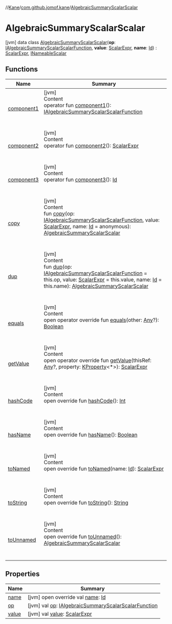 //[Kane](../../index.md)/[com.github.jomof.kane](../index.md)/[AlgebraicSummaryScalarScalar](index.md)



# AlgebraicSummaryScalarScalar  
 [jvm] data class [AlgebraicSummaryScalarScalar](index.md)(**op**: [IAlgebraicSummaryScalarScalarFunction](../-i-algebraic-summary-scalar-scalar-function/index.md), **value**: [ScalarExpr](../-scalar-expr/index.md), **name**: [Id](../../com.github.jomof.kane.impl/index.md#%5Bcom.github.jomof.kane.impl%2FId%2F%2F%2FPointingToDeclaration%2F%5D%2FClasslikes%2F-1356131440)) : [ScalarExpr](../-scalar-expr/index.md), [INameableScalar](../-i-nameable-scalar/index.md)   


## Functions  
  
|  Name|  Summary| 
|---|---|
| <a name="com.github.jomof.kane/AlgebraicSummaryScalarScalar/component1/#/PointingToDeclaration/"></a>[component1](component1.md)| <a name="com.github.jomof.kane/AlgebraicSummaryScalarScalar/component1/#/PointingToDeclaration/"></a>[jvm]  <br>Content  <br>operator fun [component1](component1.md)(): [IAlgebraicSummaryScalarScalarFunction](../-i-algebraic-summary-scalar-scalar-function/index.md)  <br><br><br>
| <a name="com.github.jomof.kane/AlgebraicSummaryScalarScalar/component2/#/PointingToDeclaration/"></a>[component2](component2.md)| <a name="com.github.jomof.kane/AlgebraicSummaryScalarScalar/component2/#/PointingToDeclaration/"></a>[jvm]  <br>Content  <br>operator fun [component2](component2.md)(): [ScalarExpr](../-scalar-expr/index.md)  <br><br><br>
| <a name="com.github.jomof.kane/AlgebraicSummaryScalarScalar/component3/#/PointingToDeclaration/"></a>[component3](component3.md)| <a name="com.github.jomof.kane/AlgebraicSummaryScalarScalar/component3/#/PointingToDeclaration/"></a>[jvm]  <br>Content  <br>operator fun [component3](component3.md)(): [Id](../../com.github.jomof.kane.impl/index.md#%5Bcom.github.jomof.kane.impl%2FId%2F%2F%2FPointingToDeclaration%2F%5D%2FClasslikes%2F-1356131440)  <br><br><br>
| <a name="com.github.jomof.kane/AlgebraicSummaryScalarScalar/copy/#com.github.jomof.kane.IAlgebraicSummaryScalarScalarFunction#com.github.jomof.kane.ScalarExpr#kotlin.Any/PointingToDeclaration/"></a>[copy](copy.md)| <a name="com.github.jomof.kane/AlgebraicSummaryScalarScalar/copy/#com.github.jomof.kane.IAlgebraicSummaryScalarScalarFunction#com.github.jomof.kane.ScalarExpr#kotlin.Any/PointingToDeclaration/"></a>[jvm]  <br>Content  <br>fun [copy](copy.md)(op: [IAlgebraicSummaryScalarScalarFunction](../-i-algebraic-summary-scalar-scalar-function/index.md), value: [ScalarExpr](../-scalar-expr/index.md), name: [Id](../../com.github.jomof.kane.impl/index.md#%5Bcom.github.jomof.kane.impl%2FId%2F%2F%2FPointingToDeclaration%2F%5D%2FClasslikes%2F-1356131440) = anonymous): [AlgebraicSummaryScalarScalar](index.md)  <br><br><br>
| <a name="com.github.jomof.kane/AlgebraicSummaryScalarScalar/dup/#com.github.jomof.kane.IAlgebraicSummaryScalarScalarFunction#com.github.jomof.kane.ScalarExpr#kotlin.Any/PointingToDeclaration/"></a>[dup](dup.md)| <a name="com.github.jomof.kane/AlgebraicSummaryScalarScalar/dup/#com.github.jomof.kane.IAlgebraicSummaryScalarScalarFunction#com.github.jomof.kane.ScalarExpr#kotlin.Any/PointingToDeclaration/"></a>[jvm]  <br>Content  <br>fun [dup](dup.md)(op: [IAlgebraicSummaryScalarScalarFunction](../-i-algebraic-summary-scalar-scalar-function/index.md) = this.op, value: [ScalarExpr](../-scalar-expr/index.md) = this.value, name: [Id](../../com.github.jomof.kane.impl/index.md#%5Bcom.github.jomof.kane.impl%2FId%2F%2F%2FPointingToDeclaration%2F%5D%2FClasslikes%2F-1356131440) = this.name): [AlgebraicSummaryScalarScalar](index.md)  <br><br><br>
| <a name="kotlin/Any/equals/#kotlin.Any?/PointingToDeclaration/"></a>[equals](../../com.github.jomof.kane.impl.visitor/-difference-visitor/index.md#%5Bkotlin%2FAny%2Fequals%2F%23kotlin.Any%3F%2FPointingToDeclaration%2F%5D%2FFunctions%2F-1356131440)| <a name="kotlin/Any/equals/#kotlin.Any?/PointingToDeclaration/"></a>[jvm]  <br>Content  <br>open operator override fun [equals](../../com.github.jomof.kane.impl.visitor/-difference-visitor/index.md#%5Bkotlin%2FAny%2Fequals%2F%23kotlin.Any%3F%2FPointingToDeclaration%2F%5D%2FFunctions%2F-1356131440)(other: [Any](https://kotlinlang.org/api/latest/jvm/stdlib/kotlin/-any/index.html)?): [Boolean](https://kotlinlang.org/api/latest/jvm/stdlib/kotlin/-boolean/index.html)  <br><br><br>
| <a name="com.github.jomof.kane/AlgebraicSummaryScalarScalar/getValue/#kotlin.Any?#kotlin.reflect.KProperty[*]/PointingToDeclaration/"></a>[getValue](get-value.md)| <a name="com.github.jomof.kane/AlgebraicSummaryScalarScalar/getValue/#kotlin.Any?#kotlin.reflect.KProperty[*]/PointingToDeclaration/"></a>[jvm]  <br>Content  <br>open operator override fun [getValue](get-value.md)(thisRef: [Any](https://kotlinlang.org/api/latest/jvm/stdlib/kotlin/-any/index.html)?, property: [KProperty](https://kotlinlang.org/api/latest/jvm/stdlib/kotlin.reflect/-k-property/index.html)<*>): [ScalarExpr](../-scalar-expr/index.md)  <br><br><br>
| <a name="kotlin/Any/hashCode/#/PointingToDeclaration/"></a>[hashCode](../../com.github.jomof.kane.impl.visitor/-difference-visitor/index.md#%5Bkotlin%2FAny%2FhashCode%2F%23%2FPointingToDeclaration%2F%5D%2FFunctions%2F-1356131440)| <a name="kotlin/Any/hashCode/#/PointingToDeclaration/"></a>[jvm]  <br>Content  <br>open override fun [hashCode](../../com.github.jomof.kane.impl.visitor/-difference-visitor/index.md#%5Bkotlin%2FAny%2FhashCode%2F%23%2FPointingToDeclaration%2F%5D%2FFunctions%2F-1356131440)(): [Int](https://kotlinlang.org/api/latest/jvm/stdlib/kotlin/-int/index.html)  <br><br><br>
| <a name="com.github.jomof.kane/AlgebraicSummaryScalarScalar/hasName/#/PointingToDeclaration/"></a>[hasName](has-name.md)| <a name="com.github.jomof.kane/AlgebraicSummaryScalarScalar/hasName/#/PointingToDeclaration/"></a>[jvm]  <br>Content  <br>open override fun [hasName](has-name.md)(): [Boolean](https://kotlinlang.org/api/latest/jvm/stdlib/kotlin/-boolean/index.html)  <br><br><br>
| <a name="com.github.jomof.kane/AlgebraicSummaryScalarScalar/toNamed/#kotlin.Any/PointingToDeclaration/"></a>[toNamed](to-named.md)| <a name="com.github.jomof.kane/AlgebraicSummaryScalarScalar/toNamed/#kotlin.Any/PointingToDeclaration/"></a>[jvm]  <br>Content  <br>open override fun [toNamed](to-named.md)(name: [Id](../../com.github.jomof.kane.impl/index.md#%5Bcom.github.jomof.kane.impl%2FId%2F%2F%2FPointingToDeclaration%2F%5D%2FClasslikes%2F-1356131440)): [ScalarExpr](../-scalar-expr/index.md)  <br><br><br>
| <a name="com.github.jomof.kane/AlgebraicSummaryScalarScalar/toString/#/PointingToDeclaration/"></a>[toString](to-string.md)| <a name="com.github.jomof.kane/AlgebraicSummaryScalarScalar/toString/#/PointingToDeclaration/"></a>[jvm]  <br>Content  <br>open override fun [toString](to-string.md)(): [String](https://kotlinlang.org/api/latest/jvm/stdlib/kotlin/-string/index.html)  <br><br><br>
| <a name="com.github.jomof.kane/AlgebraicSummaryScalarScalar/toUnnamed/#/PointingToDeclaration/"></a>[toUnnamed](to-unnamed.md)| <a name="com.github.jomof.kane/AlgebraicSummaryScalarScalar/toUnnamed/#/PointingToDeclaration/"></a>[jvm]  <br>Content  <br>open override fun [toUnnamed](to-unnamed.md)(): [AlgebraicSummaryScalarScalar](index.md)  <br><br><br>


## Properties  
  
|  Name|  Summary| 
|---|---|
| <a name="com.github.jomof.kane/AlgebraicSummaryScalarScalar/name/#/PointingToDeclaration/"></a>[name](name.md)| <a name="com.github.jomof.kane/AlgebraicSummaryScalarScalar/name/#/PointingToDeclaration/"></a> [jvm] open override val [name](name.md): [Id](../../com.github.jomof.kane.impl/index.md#%5Bcom.github.jomof.kane.impl%2FId%2F%2F%2FPointingToDeclaration%2F%5D%2FClasslikes%2F-1356131440)   <br>
| <a name="com.github.jomof.kane/AlgebraicSummaryScalarScalar/op/#/PointingToDeclaration/"></a>[op](op.md)| <a name="com.github.jomof.kane/AlgebraicSummaryScalarScalar/op/#/PointingToDeclaration/"></a> [jvm] val [op](op.md): [IAlgebraicSummaryScalarScalarFunction](../-i-algebraic-summary-scalar-scalar-function/index.md)   <br>
| <a name="com.github.jomof.kane/AlgebraicSummaryScalarScalar/value/#/PointingToDeclaration/"></a>[value](value.md)| <a name="com.github.jomof.kane/AlgebraicSummaryScalarScalar/value/#/PointingToDeclaration/"></a> [jvm] val [value](value.md): [ScalarExpr](../-scalar-expr/index.md)   <br>

